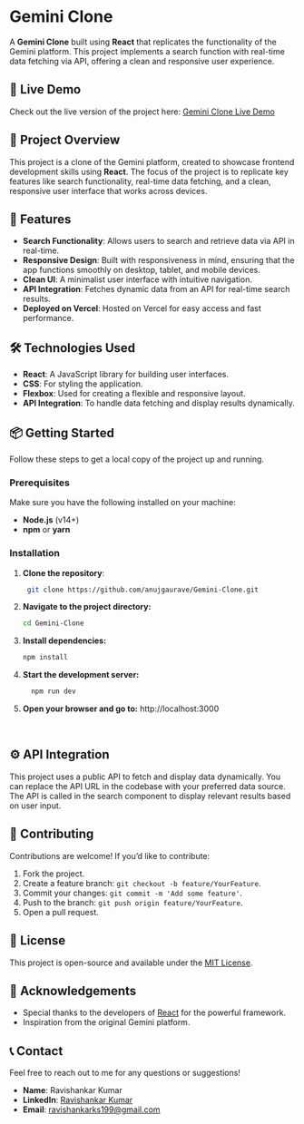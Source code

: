 # Gemini Clone

A **Gemini Clone** built using **React** that replicates the functionality of the Gemini platform. This project implements a search function with real-time data fetching via API, offering a clean and responsive user experience.


## 🚀 Live Demo

Check out the live version of the project here:
[Gemini Clone Live Demo]()

## 📂 Project Overview

This project is a clone of the Gemini platform, created to showcase frontend development skills using **React**. The focus of the project is to replicate key features like search functionality, real-time data fetching, and a clean, responsive user interface that works across devices.

## 🎯 Features

- **Search Functionality**: Allows users to search and retrieve data via API in real-time.
- **Responsive Design**: Built with responsiveness in mind, ensuring that the app functions smoothly on desktop, tablet, and mobile devices.
- **Clean UI**: A minimalist user interface with intuitive navigation.
- **API Integration**: Fetches dynamic data from an API for real-time search results.
- **Deployed on Vercel**: Hosted on Vercel for easy access and fast performance.

## 🛠️ Technologies Used

- **React**: A JavaScript library for building user interfaces.
- **CSS**: For styling the application.
- **Flexbox**: Used for creating a flexible and responsive layout.
- **API Integration**: To handle data fetching and display results dynamically.


## 📦 Getting Started

Follow these steps to get a local copy of the project up and running.

### Prerequisites

Make sure you have the following installed on your machine:

- **Node.js** (v14+)
- **npm** or **yarn**

### Installation


1. **Clone the repository**:

   ```bash
    git clone https://github.com/anujgaurave/Gemini-Clone.git

2. **Navigate to the project directory:**

   ```bash
   cd Gemini-Clone

3. **Install dependencies:**
   ```bash
   npm install

4. **Start the development server:**
   ```bash
     npm run dev
5. **Open your browser and go to:**
     http://localhost:3000
<br/>

## ⚙️ API Integration
This project uses a public API to fetch and display data dynamically. You can replace the API URL in the codebase with your preferred data source. The API is called in the search component to display relevant results based on user input.


## 🤝 Contributing
Contributions are welcome! If you’d like to contribute:

1. Fork the project.
2. Create a feature branch: `git checkout -b feature/YourFeature`.
3. Commit your changes: `git commit -m 'Add some feature'`.
4. Push to the branch: `git push origin feature/YourFeature`.
5. Open a pull request.

## 📄 License
This project is open-source and available under the [MIT License](LICENSE).

## 🙏 Acknowledgements
- Special thanks to the developers of [React](https://reactjs.org/) for the powerful framework.
- Inspiration from the original Gemini platform.

## 📞 Contact
Feel free to reach out to me for any questions or suggestions!

- **Name**: Ravishankar Kumar
- **LinkedIn**: [Ravishankar Kumar](https://www.linkedin.com/in/ravisksingh_1999/)
- **Email**: ravishankarks199@gmail.com 




